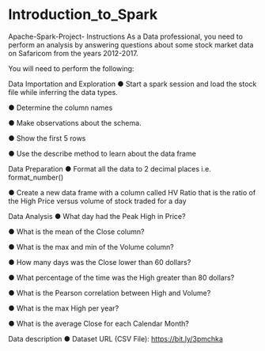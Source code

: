 # Introduction_to_Spark
Apache-Spark-Project-
Instructions
As a Data professional, you need to perform an analysis by answering questions about some stock market data on Safaricom from the years 2012-2017.

You will need to perform the following:

Data Importation and Exploration
● Start a spark session and load the stock file while inferring the data types.

● Determine the column names

● Make observations about the schema.

● Show the first 5 rows

● Use the describe method to learn about the data frame

Data Preparation
● Format all the data to 2 decimal places i.e. format_number()

● Create a new data frame with a column called HV Ratio that is the ratio of the High Price versus volume of stock traded for a day

Data Analysis
● What day had the Peak High in Price?

● What is the mean of the Close column?

● What is the max and min of the Volume column?

● How many days was the Close lower than 60 dollars?

● What percentage of the time was the High greater than 80 dollars?

● What is the Pearson correlation between High and Volume?

● What is the max High per year?

● What is the average Close for each Calendar Month?

Data description
● Dataset URL (CSV File): https://bit.ly/3pmchka
